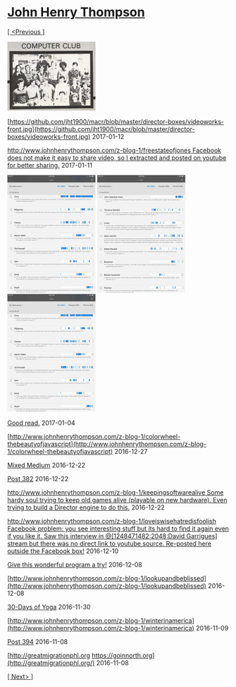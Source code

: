 # [John Henry Thompson](../README.md)

[[ <Previous ]](2017-01-16-1.md)

[![](../media/2017-01-13/Timeline-Photos-Proud-member-of-my-high-school-computer-club-197-thumb.jpg)](../posts/2017-01-13-1.md)

[https://github.com/jht1900/macr/blob/master/director-boxes/videoworks-front.jpg](https://github.com/jht1900/macr/blob/master/director-boxes/videoworks-front.jpg)
2017-01-12



[http://www.johnhenrythompson.com/z-blog-1/freestateofjones Facebook does not make it easy to share video, so I extracted and posted on youtube for better sharing.](http://www.johnhenrythompson.com/z-blog-1/freestateofjones)
2017-01-11

[![](../media/2017-01-04/iOS-Photos-Book2-thumb.jpg)](../posts/2017-01-04-2.md) [![](../media/2017-01-04/iOS-Photos-https-www-amazon-com-dp-B01A4ATV0A-ref_-r_ea_vl_b_0_r-thumb.jpg)](../posts/2017-01-04-3.md) [![](../media/2017-01-04/iOS-Photos-https-www-amazon-com-dp-B01A4ATV0A-ref_-r_ea_vl_b_0_r-1-thumb.jpg)](../posts/2017-01-04-4.md)

[Good read.](http://a.co/8RYbIYT)
2017-01-04



[http://www.johnhenrythompson.com/z-blog-1/colorwheel-thebeautyofjavascript](http://www.johnhenrythompson.com/z-blog-1/colorwheel-thebeautyofjavascript)
2016-12-27



[Mixed Medium](facebook.com)
2016-12-22



[Post 382](https://www.fracturedatlas.org/site/fiscal/profile?id=14925)
2016-12-22



[http://www.johnhenrythompson.com/z-blog-1/keepingsoftwarealive Some hardy soul trying to keep old games alive (playable on new hardware). Even trying to build a Director engine to do this.](http://www.johnhenrythompson.com/z-blog-1/keepingsoftwarealive)
2016-12-22



[http://www.johnhenrythompson.com/z-blog-1/loveiswisehatredisfoolish Facebook problem: you see interesting stuff but its hard to find it again even if you like it. Saw this interview in @[1248471482:2048:David Garrigues] stream but there was no direct link to youtube source. Re-posted here outside the Facebook box!](http://www.johnhenrythompson.com/z-blog-1/loveiswisehatredisfoolish)
2016-12-10



[Give this wonderful program a try!](facebook.com)
2016-12-08



[http://www.johnhenrythompson.com/z-blog-1/lookupandbeblissed](http://www.johnhenrythompson.com/z-blog-1/lookupandbeblissed)
2016-12-08



[30-Days of Yoga](facebook.com)
2016-11-30



[http://www.johnhenrythompson.com/z-blog-1/winterinamerica](http://www.johnhenrythompson.com/z-blog-1/winterinamerica)
2016-11-09



[Post 394](http://billypenn.com/2016/11/05/free-uber-and-lyft-rides-to-philly-polls-on-election-day-thanks-to-a-clinton-pac/)
2016-11-08



[http://greatmigrationphl.org https://goinnorth.org](http://greatmigrationphl.org/)
2016-11-08

[[ Next> ]](2016-09-21-1.md)